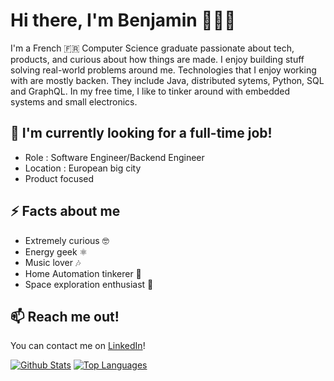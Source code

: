 # Hi there, I'm Benjamin 👋👨‍💻

I'm a French 🇫🇷 Computer Science graduate passionate about tech, products, and curious about how things are made. I enjoy building stuff solving real-world problems around me. Technologies that I enjoy working with are mostly backen. They include Java, distributed sytems, Python, SQL and GraphQL. In my free time, I like to tinker around with embedded systems and small electronics.

## 🔨 I'm currently looking for a full-time job!

* Role : Software Engineer/Backend Engineer
* Location : European big city
* Product focused

## ⚡ Facts about me

* Extremely curious 🤓
* Energy geek ⚛
* Music lover 🎶
* Home Automation tinkerer 🏡
* Space exploration enthusiast 🚀

## 📫 Reach me out!

You can contact me on [LinkedIn](https://www.linkedin.com/in/benjamin-gondange/)!

[![Github Stats](https://github-readme-stats.vercel.app/api?username=gondyb&count_private=true&show_icons=true)](https://github.com/anuraghazra/github-readme-stats)
[![Top Languages](https://github-readme-stats.vercel.app/api/top-langs/?username=gondyb&hide=jupyter%20notebook,html)](https://github.com/anuraghazra/github-readme-stats)
